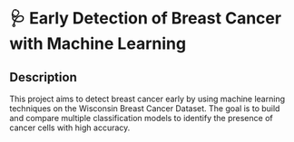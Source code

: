 # 🩺 Early Detection of Breast Cancer with Machine Learning
## Description
This project aims to detect breast cancer early by using machine learning techniques on the Wisconsin Breast Cancer Dataset. The goal is to build and compare multiple classification models to identify the presence of cancer cells with high accuracy.
